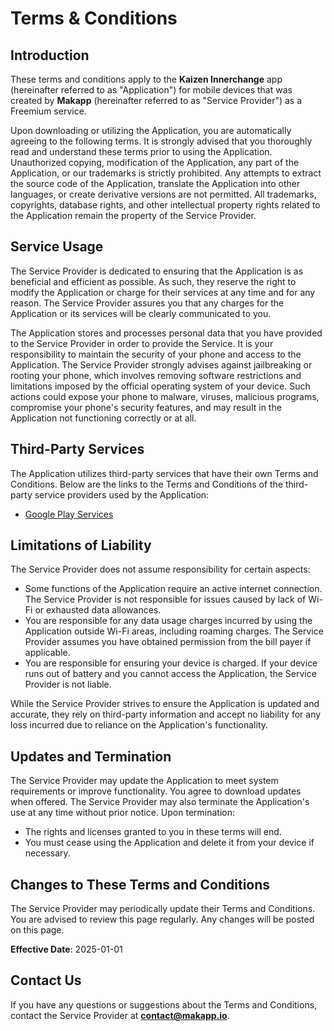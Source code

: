 # Terms & Conditions

## Introduction

These terms and conditions apply to the **Kaizen Innerchange** app (hereinafter referred to as "Application") for mobile devices that was created by **Makapp** (hereinafter referred to as "Service Provider") as a Freemium service.

Upon downloading or utilizing the Application, you are automatically agreeing to the following terms. It is strongly advised that you thoroughly read and understand these terms prior to using the Application. Unauthorized copying, modification of the Application, any part of the Application, or our trademarks is strictly prohibited. Any attempts to extract the source code of the Application, translate the Application into other languages, or create derivative versions are not permitted. All trademarks, copyrights, database rights, and other intellectual property rights related to the Application remain the property of the Service Provider.

## Service Usage

The Service Provider is dedicated to ensuring that the Application is as beneficial and efficient as possible. As such, they reserve the right to modify the Application or charge for their services at any time and for any reason. The Service Provider assures you that any charges for the Application or its services will be clearly communicated to you.

The Application stores and processes personal data that you have provided to the Service Provider in order to provide the Service. It is your responsibility to maintain the security of your phone and access to the Application. The Service Provider strongly advises against jailbreaking or rooting your phone, which involves removing software restrictions and limitations imposed by the official operating system of your device. Such actions could expose your phone to malware, viruses, malicious programs, compromise your phone's security features, and may result in the Application not functioning correctly or at all.

## Third-Party Services

The Application utilizes third-party services that have their own Terms and Conditions. Below are the links to the Terms and Conditions of the third-party service providers used by the Application:

- [Google Play Services](https://policies.google.com/terms)

## Limitations of Liability

The Service Provider does not assume responsibility for certain aspects:

- Some functions of the Application require an active internet connection. The Service Provider is not responsible for issues caused by lack of Wi-Fi or exhausted data allowances.
- You are responsible for any data usage charges incurred by using the Application outside Wi-Fi areas, including roaming charges. The Service Provider assumes you have obtained permission from the bill payer if applicable.
- You are responsible for ensuring your device is charged. If your device runs out of battery and you cannot access the Application, the Service Provider is not liable.

While the Service Provider strives to ensure the Application is updated and accurate, they rely on third-party information and accept no liability for any loss incurred due to reliance on the Application's functionality.

## Updates and Termination

The Service Provider may update the Application to meet system requirements or improve functionality. You agree to download updates when offered. The Service Provider may also terminate the Application's use at any time without prior notice. Upon termination:

- The rights and licenses granted to you in these terms will end.
- You must cease using the Application and delete it from your device if necessary.

## Changes to These Terms and Conditions

The Service Provider may periodically update their Terms and Conditions. You are advised to review this page regularly. Any changes will be posted on this page.

**Effective Date**: 2025-01-01

## Contact Us

If you have any questions or suggestions about the Terms and Conditions, contact the Service Provider at **<contact@makapp.io>**.
